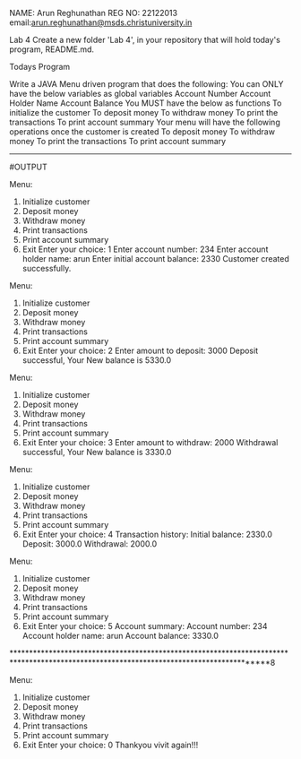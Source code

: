 NAME: Arun Reghunathan
REG NO: 22122013
email:arun.reghunathan@msds.christuniversity.in



Lab 4
Create a new folder 'Lab 4', in your repository that will hold today's program, README.md.

Todays Program

Write a JAVA Menu driven program that does the following:
You can ONLY have the below variables as global variables
Account Number
Account Holder Name
Account Balance
You MUST have the below as functions
To initialize the customer
To deposit money
To withdraw money
To print the transactions
To print account summary
Your menu will have the following operations once the customer is created
To deposit money
To withdraw money
To print the transactions
To print account summary

***************************************************************************************************************************************

#OUTPUT

Menu:
1. Initialize customer
2. Deposit money
3. Withdraw money
4. Print transactions
5. Print account summary
0. Exit
Enter your choice: 1
Enter account number: 234
Enter account holder name: arun
Enter initial account balance: 2330
Customer created successfully.

Menu:
1. Initialize customer
2. Deposit money
3. Withdraw money
4. Print transactions
5. Print account summary
0. Exit
Enter your choice: 2
Enter amount to deposit: 3000
Deposit successful, Your New balance is 5330.0

Menu:
1. Initialize customer
2. Deposit money
3. Withdraw money
4. Print transactions
5. Print account summary
0. Exit
Enter your choice: 3
Enter amount to withdraw: 2000
Withdrawal successful, Your New balance is 3330.0

Menu:
1. Initialize customer
2. Deposit money
3. Withdraw money
4. Print transactions
5. Print account summary
0. Exit
Enter your choice: 4
Transaction history:
Initial balance: 2330.0
Deposit: 3000.0
Withdrawal: 2000.0

Menu:
1. Initialize customer
2. Deposit money
3. Withdraw money
4. Print transactions
5. Print account summary
0. Exit
Enter your choice: 5
Account summary:
Account number: 234
Account holder name: arun
Account balance: 3330.0

****************************************************************************************************************************************8

Menu:
1. Initialize customer
2. Deposit money
3. Withdraw money
4. Print transactions
5. Print account summary
0. Exit
Enter your choice: 0
Thankyou vivit again!!!
